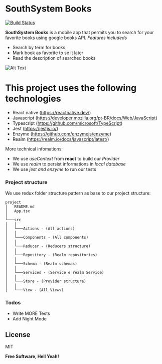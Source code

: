 # SouthSystem Books

[![Build Status](https://travis-ci.org/joemccann/dillinger.svg?branch=master)](https://travis-ci.org/joemccann/dillinger)

**SouthSystem Books** is a mobile app that permits you to search for your favorite books using google books API.
*Features includeds*
  - Search  by term for books
  - Mark book as favorite to se it later
  - Read the description of searched books

![Alt Text](https://media.giphy.com/media/l4e1pSYsHU8YpQMmZp/giphy.gif)

# This project uses the following technologies

  - React native (https://reactnative.dev/)
  - Javascript (https://developer.mozilla.org/pt-BR/docs/Web/JavaScript)
  - Typescript (https://github.com/microsoft/TypeScript)
  - Jest (https://jestjs.io/)
  - Enzyme (https://github.com/enzymejs/enzyme)
  - Realm (https://realm.io/docs/javascript/latest/)


More technical infomations:
  - We use *useContext* from **react** to build our *Provider*
  - We use *realm* to persist informations in *local database*
  - We use *jest and enzyme* to run our tests


### Project structure
We use redux folder structure pattern as base to our project structure:
```
project
│   README.md
│   App.tsx    
│
└───src
│   │
│   └───Actions - (All actions)
│   │
│   └───Components - (All components)
│   │
│   └───Reducer - (Reducers structure)
│	│
│   └───Repository - (Realm repositories)
│	│
│   └───Schema - (Realm schemas)
│	│
│   └───Services - (Service e realm Service)
│	│
│   └───Store - (Provider structure)
│	│
│   └───View - (All Views)
```

### Todos

 - Write MORE Tests
 - Add Night Mode

License
----

MIT


**Free Software, Hell Yeah!**
